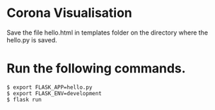 # Corona Visualisation
Save the file hello.html in templates folder on the directory where the hello.py is saved.
# Run the following commands.
	$ export FLASK_APP=hello.py
	$ export FLASK_ENV=development
	$ flask run
